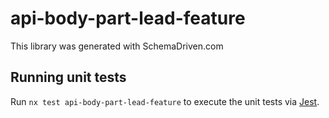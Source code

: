 
# api-body-part-lead-feature

This library was generated with SchemaDriven.com

## Running unit tests

Run `nx test api-body-part-lead-feature` to execute the unit tests via [Jest](https://jestjs.io).

